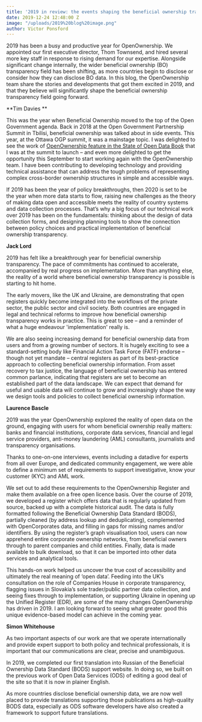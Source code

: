 ```yaml
---
title: '2019 in review: the events shaping the beneficial ownership transparency landscape'
date: 2019-12-24 12:48:00 Z
image: "/uploads/2019%20blog%20image.png"
author: Victor Ponsford
---
```


2019 has been a busy and productive year for OpenOwnership. We appointed our first executive director, Thom Townsend, and hired several more key staff in response to rising demand for our expertise. Alongside significant change internally, the wider beneficial ownership (BO) transparency field has been shifting, as more countries begin to disclose or consider how they can disclose BO data. In this blog, the OpenOwnership team share the stories and developments that got them excited in 2019, and that they believe will significantly shape the beneficial ownership transparency field going forward. 

**Tim Davies **

This was the year when Beneficial Ownership moved to the top of the Open Government agenda. Back in 2018 at the Open Government Partnership Summit in Tbilisi, beneficial ownership was talked about in side events. This year, at the Ottawa OGP summit, it was a mainstage topic. I was delighted to see the work of [OpenOwnership feature in the State of Open Data Book](https://stateofopendata.od4d.net/chapters/sectors/corporate-ownership.html) that I was at the summit to launch – and even more delighted to get the opportunity this September to start working again with the OpenOwnership team. I have been contributing to developing technology and providing technical assistance that can address the tough problems of representing complex cross-border ownership structures in simple and accessible ways. 

If 2019 has been the year of policy breakthroughs, then 2020 is set to be the year when more data starts to flow, raising new challenges as the theory of making data open and accessible meets the reality of country systems and data collection processes. That’s why a big focus of our technical work over 2019 has been on the fundamentals: thinking about the design of data collection forms, and designing planning tools to show the connection between policy choices and practical implementation of beneficial ownership transparency. 

**Jack Lord**

2019 has felt like a breakthrough year for beneficial ownership transparency. The pace of commitments has continued to accelerate, accompanied by real progress on implementation. More than anything else, the reality of a world where beneficial ownership transparency is possible is starting to hit home.

The early movers, like the UK and Ukraine, are demonstrating that open registers quickly become integrated into the workflows of the private sector, the public sector and civil society. Both countries are engaged in legal and technical reforms to improve how beneficial ownership transparency works in practice. This is great to see – and a reminder of what a huge endeavour 'implementation' really is.

We are also seeing increasing demand for beneficial ownership data from users and from a growing number of sectors. It is hugely exciting to see a standard-setting body like Financial Action Task Force (FATF) endorse – though not yet mandate – central registers as part of its best-practice approach to collecting beneficial ownership information. From asset recovery to tax justice, the language of beneficial ownership has entered common parlance, indicating that registers are set to become an established part of the data landscape. We can expect that demand for useful and usable data will continue to grow and increasingly shape the way we design tools and policies to collect beneficial ownership information.

**Laurence Bascle**

2019 was the year OpenOwnership explored the reality of open data on the ground, engaging with users for whom beneficial ownership really matters: banks and financial institutions, corporate data services, financial and legal service providers, anti-money laundering (AML) consultants, journalists and transparency organisations.

Thanks to one-on-one interviews, events including a datadive for experts from all over Europe, and dedicated community engagement, we were able to define a minimum set of requirements to support investigative, know your customer (KYC) and AML work. 

We set out to add these requirements to the OpenOwnership Register and make them available on a free open licence basis. Over the course of 2019, we developed a register which offers data that is regularly updated from source, backed up with a complete historical audit. The data is fully formatted following the Beneficial Ownership Data Standard (BODS), partially cleaned (by address lookup and deduplicating), complemented with OpenCorporates data, and filling in gaps for missing names and/or identifiers. By using the register’s graph visualisation tool, users can now apprehend entire corporate ownership networks, from beneficial owners through to parent companies and child entities. Finally, data is made available to bulk download, so that it can be imported into other data services and analytical tools.

This hands-on work helped us uncover the true cost of accessibility and ultimately the real meaning of ‘open data’. Feeding into the UK’s consultation on the role of Companies House in corporate transparency, flagging issues in Slovakia’s sole trader/public partner data collection, and seeing fixes through to implementation, or supporting Ukraine in opening up the Unified Register (EDR), are some of the many changes OpenOwnership has driven in 2019. I am looking forward to seeing what greater good this unique evidence-based model can achieve in the coming year.

**Simon Whitehouse**

As two important aspects of our work are that we operate internationally and provide expert support to both policy and technical professionals, it is important that our communications are clear, precise and unambiguous. 

In 2019, we completed our first translation into Russian of the Beneficial Ownership Data Standard (BODS) support website. In doing so, we built on the previous work of Open Data Services (ODS) of editing a good deal of the site so that it is now in plainer English. 

As more countries disclose beneficial ownership data, we are now well placed to provide translations supporting those publications as high-quality BODS data, especially as ODS software developers have also created a framework to support future translations.
  